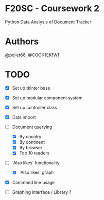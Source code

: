 # F20SC - Coursework 2

Python Data Analysis of Document Tracker

# Authors

@[poilet66](https://github.com/poilet66), @[COOK1EK1W1](https://github.com/COOK1EK1W1)

# TODO

- [x] Set up tkinter  base
- [x] Set up modular component system
- [x] Set up controller class
- [x] Data import
- [ ] Document querying
  - [x] By country
  - [x] By continent
  - [x] By browser
  - [x] Top 10 readers
- [ ] 'Also likes' functionality
  - [x] 'Also likes' graph
- [x] Command line usage
- [ ] Graphing interface / Library ?

